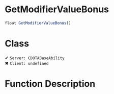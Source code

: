 # GetModifierValueBonus
```js	
float GetModifierValueBonus()
```
# Class
✔ `Server: CDOTABaseAbility`  
✖ `Client: undefined`  

# Function Description

